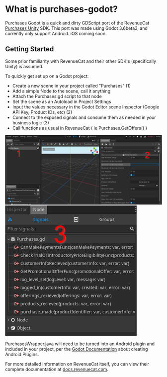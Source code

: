 # What is purchases-godot?

Purchases Godot is a quick and dirty GDScript port of the RevenueCat [Purchases Unity](https://github.com/revenueCat/purchases-unity) SDK. This port was made using Godot 3.6beta3, and currently only support Android. iOS coming soon.

## Getting Started
Some prior familiarity with RevenueCat and their other SDK's (specifically Unity) is assumed.

To quickly get set up on a Godot project:

- Create a new scene in your project called "Purchases" (1)
- Add a simple Node to the scene, call it anything
- Attach the Purchases.gd script to that node
- Set the scene as an Autoload in Project Settings
- Input the values necessary in the Godot Editor scene Inspector (Google API Key, Product IDs, etc) (2)
- Connect to the exposed signals and consume them as needed in your business logic (3)
- Call functions as usual in RevenueCat ( ie Purchases.GetOffers() )

![Screenshot 1](Screenshot1.png "Scene and Inspector")
![Screenshot 2](Screenshot2.png "Signals")

PurchasesWrapper.java will need to be turned into an Android plugin and included in your project, per the [Godot Documentation](https://docs.godotengine.org/en/3.6/tutorials/platform/android/android_plugin.html) about creating Android Plugins.

For more detailed information on RevenueCat itself, you can view their complete documentation at [docs.revenuecat.com](https://docs.revenuecat.com/docs/).